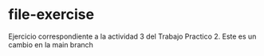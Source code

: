 # file-exercise
Ejercicio correspondiente a la actividad 3 del Trabajo Practico 2.
Este es un cambio en la main branch